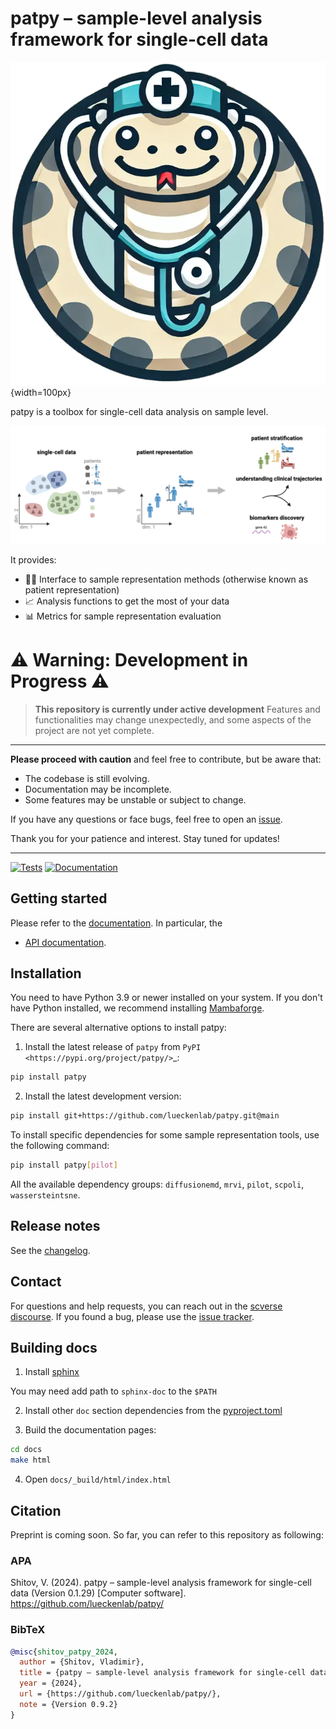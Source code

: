 # patpy – sample-level analysis framework for single-cell data

![logo](./docs/_static/patpy_logo.png){width=100px}

patpy is a toolbox for single-cell data analysis on sample level.

![overview](./docs/_static/patpy_pipeline.png)

It provides:
- 👨‍⚕️ Interface to sample representation methods (otherwise known as patient representation)
- 📈 Analysis functions to get the most of your data
- 📊 Metrics for sample representation evaluation

# ⚠️ Warning: Development in Progress ⚠️

> **This repository is currently under active development**
> Features and functionalities may change unexpectedly, and some aspects of the project are not yet complete.

---

**Please proceed with caution** and feel free to contribute, but be aware that:

-   The codebase is still evolving.
-   Documentation may be incomplete.
-   Some features may be unstable or subject to change.

If you have any questions or face bugs, feel free to open an [issue](https://github.com/lueckenlab/patpy/issues).

Thank you for your patience and interest. Stay tuned for updates!

---

[![Tests][badge-tests]][link-tests]
[![Documentation][badge-docs]][link-docs]

[badge-tests]: https://img.shields.io/github/actions/workflow/status/lueckenlab/patpy/test.yaml?branch=main
[link-tests]: https://github.com/lueckenlab/patpy/actions/workflows/test.yml
[badge-docs]: https://img.shields.io/readthedocs/patpy

## Getting started

Please refer to the [documentation][link-docs]. In particular, the

-   [API documentation][link-api].

## Installation

You need to have Python 3.9 or newer installed on your system. If you don't have
Python installed, we recommend installing [Mambaforge](https://github.com/conda-forge/miniforge#mambaforge).

There are several alternative options to install patpy:


1. Install the latest release of `patpy` from `PyPI <https://pypi.org/project/patpy/>`_:

```bash
pip install patpy
```

2. Install the latest development version:

```bash
pip install git+https://github.com/lueckenlab/patpy.git@main
```

To install specific dependencies for some sample representation tools, use the following command:

```bash
pip install patpy[pilot]
```

All the available dependency groups: `diffusionemd`, `mrvi`, `pilot`, `scpoli`, `wassersteintsne`.

## Release notes

See the [changelog][changelog].

## Contact

For questions and help requests, you can reach out in the [scverse discourse][scverse-discourse].
If you found a bug, please use the [issue tracker][issue-tracker].

## Building docs

1. Install [sphinx](https://www.sphinx-doc.org/en/master/usage/installation.html)

You may need add path to `sphinx-doc` to the `$PATH`

2. Install other `doc` section dependencies from the [pyproject.toml](https://github.com/lueckenlab/patpy/blob/main/pyproject.toml)

3. Build the documentation pages:

```bash
cd docs
make html
```

4. Open `docs/_build/html/index.html`

## Citation

Preprint is coming soon. So far, you can refer to this repository as following:

### APA

Shitov, V. (2024). patpy – sample-level analysis framework for single-cell data (Version 0.1.29) [Computer software]. https://github.com/lueckenlab/patpy/

### BibTeX

```bibtex
@misc{shitov_patpy_2024,
  author = {Shitov, Vladimir},
  title = {patpy – sample-level analysis framework for single-cell data},
  year = {2024},
  url = {https://github.com/lueckenlab/patpy/},
  note = {Version 0.9.2}
}
```

[scverse-discourse]: https://discourse.scverse.org/
[issue-tracker]: https://github.com/lueckenlab/patpy/issues
[changelog]: https://patpy.readthedocs.io/latest/changelog.html
[link-docs]: https://patpy.readthedocs.io
[link-api]: https://patpy.readthedocs.io/en/latest/api/index.html
